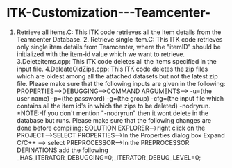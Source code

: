 # ITK-Customization---Teamcenter-
1. Retrieve all items.C:                    This ITK code retrieves all the Item details  from the Teamcenter Database.   2. Retrieve single item.C:                    This ITK code retrieves only single item details from Teamcenter, where the "itemID" should be initialized with the item-id value which we want to retrieve.   3.Deleteitems.cpp:                    This ITK code deletes all the items specified in the input file.  4.DeleateOldZips.cpp:                           This ITK code deletes the zip files which are oldest among all the attached datasets but not the latest zip file.                           Please make sure that the following inputs are given in the following:  PROPERTIES-->DEBUGGING-->COMMAND ARGUMENTS--> -u=(the user name) -p=(the password) -g=(the group)  -cfg=(the input file which contains all the item id's in which the zips to be deleted)  -nodryrun.      *NOTE:-If you don't mention "-nodryrun" then it wont delete in the database but runs.                                                         Please make sure that the following changes are done before compiling:  SOLUTION EXPLORER-->right click on the PROJECT-->SELECT PROPERTIES-->In the Properties dialog box  Expand C/C++ --> select PREPROCESSOR-->In the PREPROCESSOR  DEFINATIONS add the following                             _HAS_ITERATOR_DEBUGGING=0;_ITERATOR_DEBUG_LEVEL=0; 
